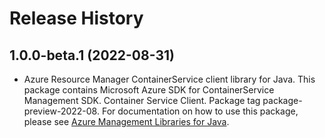 # Release History

## 1.0.0-beta.1 (2022-08-31)

- Azure Resource Manager ContainerService client library for Java. This package contains Microsoft Azure SDK for ContainerService Management SDK. Container Service Client. Package tag package-preview-2022-08. For documentation on how to use this package, please see [Azure Management Libraries for Java](https://aka.ms/azsdk/java/mgmt).
